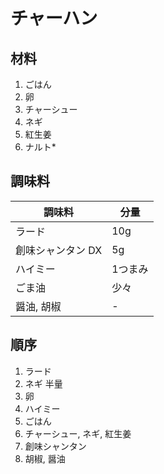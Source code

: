 # チャーハン

## 材料

1. ごはん
1. 卵
1. チャーシュー
1. ネギ
1. 紅生姜
1. ナルト*


## 調味料

| 調味料 | 分量 |
| --- | --- |
| ラード | 10g |
| 創味シャンタン DX | 5g |
| ハイミー | 1つまみ |
| ごま油 | 少々 |
| 醤油, 胡椒 | - |

## 順序

1. ラード
1. ネギ 半量
1. 卵
1. ハイミー
1. ごはん
1. チャーシュー, ネギ, 紅生姜
1. 創味シャンタン
1. 胡椒, 醤油
